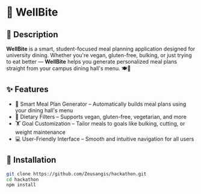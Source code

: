 # 🥗 WellBite

## 📖 Description

**WellBite** is a smart, student-focused meal planning application designed for university dining. Whether you're vegan, gluten-free, bulking, or just trying to eat better — **WellBite** helps you generate personalized meal plans straight from your campus dining hall's menu. 🍽️🎯

## ✨ Features

- 🧠 Smart Meal Plan Generator – Automatically builds meal plans using your dining hall's menu  
- 🥦 Dietary Filters – Supports vegan, gluten-free, vegetarian, and more  
- 🏋️ Goal Customization – Tailor meals to goals like bulking, cutting, or weight maintenance  
- 💻 User-Friendly Interface – Smooth and intuitive navigation for all users  

## 🚀 Installation

```bash
git clone https://github.com/Zeusangis/hackathon.git
cd hackathon
npm install
